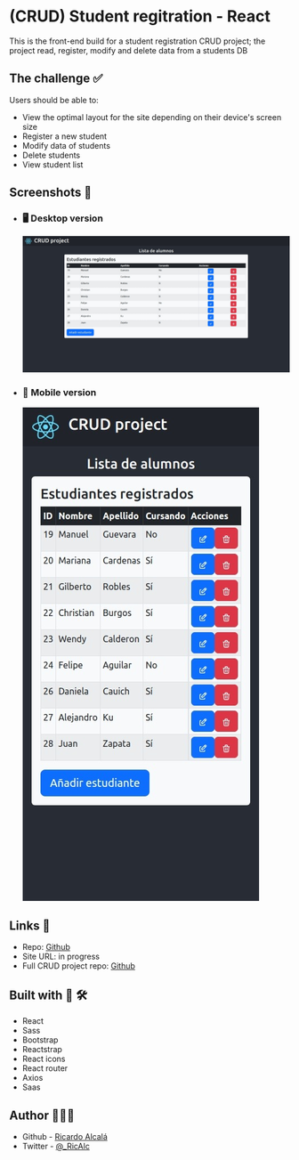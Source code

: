 # (CRUD) Student regitration - React

This is the front-end build for a student registration CRUD project; the project read, register, modify and delete data from a students DB

## The challenge ✅

Users should be able to:

- View the optimal layout for the site depending on their device's screen size
- Register a new student
- Modify data of students
- Delete students
- View student list

## Screenshots 📸

- ### 🖥️ Desktop version
  ![img](./screenshots/desktop.jpeg)
- ### 📱 Mobile version
  ![img](./screenshots/mobile.jpeg)

## Links 🔗

- Repo: [Github](https://github.com/RicAlc/students-crud-react)
- Site URL: in progress
- Full CRUD project repo: [Github](https://github.com/RicAlc/students-crud)

## Built with 🧰 🛠️

- React
- Sass
- Bootstrap
- Reactstrap
- React icons
- React router
- Axios
- Saas

## Author 🧑🏽‍💻

- Github - [Ricardo Alcalá](https://www.github.com/RicAlc)
- Twitter - [@\_RicAlc](https://twitter.com/_RicAlc)
